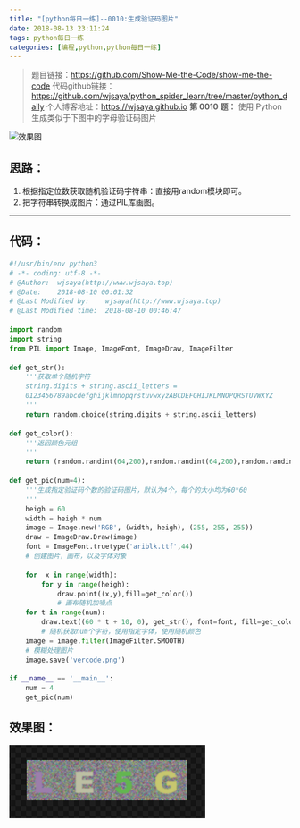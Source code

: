 ```yaml
---
title: "[python每日一练]--0010:生成验证码图片"
date: 2018-08-13 23:11:24
tags: python每日一练
categories: [编程,python,python每日一练]
---
```


> 题目链接：https://github.com/Show-Me-the-Code/show-me-the-code
代码github链接：https://github.com/wjsaya/python_spider_learn/tree/master/python_daily
个人博客地址：https://wjsaya.github.io
**第 0010 题：** 使用 Python 生成类似于下图中的字母验证码图片

![效果图](https://camo.githubusercontent.com/f80e7aa0d43b3685657b4d329f2809a28c82e12a/687474703a2f2f692e696d6775722e636f6d2f615668626567562e6a7067)

<!--more-->





思路：
--

 1. 根据指定位数获取随机验证码字符串：直接用random模块即可。
 2. 把字符串转换成图片：通过PIL库画图。

----------


代码：
--
``` python
#!/usr/bin/env python3
# -*- coding: utf-8 -*- 
# @Author:	wjsaya(http://www.wjsaya.top) 
# @Date:	2018-08-10 00:01:32 
# @Last Modified by:	wjsaya(http://www.wjsaya.top) 
# @Last Modified time:	2018-08-10 00:46:47 

import random
import string
from PIL import Image, ImageFont, ImageDraw, ImageFilter

def get_str():
    '''获取单个随机字符
    string.digits + string.ascii_letters = 
    0123456789abcdefghijklmnopqrstuvwxyzABCDEFGHIJKLMNOPQRSTUVWXYZ
    '''
    return random.choice(string.digits + string.ascii_letters)

def get_color():
    '''返回颜色元组
    '''
    return (random.randint(64,200),random.randint(64,200),random.randint(64,200))

def get_pic(num=4):
    '''生成指定验证码个数的验证码图片，默认为4个，每个的大小均为60*60
    '''
    heigh = 60
    width = heigh * num
    image = Image.new('RGB', (width, heigh), (255, 255, 255))
    draw = ImageDraw.Draw(image)
    font = ImageFont.truetype('ariblk.ttf',44)
    # 创建图片，画布，以及字体对象

    for  x in range(width):
        for y in range(heigh):
            draw.point((x,y),fill=get_color())
            # 画布随机加噪点
    for t in range(num):
        draw.text((60 * t + 10, 0), get_str(), font=font, fill=get_color())
        # 随机获取num个字符，使用指定字体，使用随机颜色
    image = image.filter(ImageFilter.SMOOTH)
    # 模糊处理图片
    image.save('vercode.png')

if __name__ == '__main__':
    num = 4
    get_pic(num)

```

效果图：
--
![0010](https://raw.githubusercontent.com/wjsaya/BlogPictures/master/0010.png)





